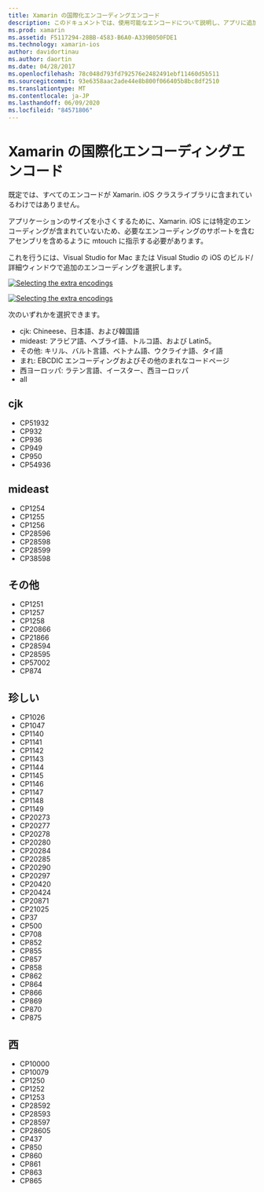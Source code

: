 ```yaml
---
title: Xamarin の国際化エンコーディングエンコード
description: このドキュメントでは、使用可能なエンコードについて説明し、アプリに追加する方法について説明します。
ms.prod: xamarin
ms.assetid: F5117294-28BB-4583-B6A0-A339B050FDE1
ms.technology: xamarin-ios
author: davidortinau
ms.author: daortin
ms.date: 04/28/2017
ms.openlocfilehash: 78c048d793fd792576e2482491ebf11460d5b511
ms.sourcegitcommit: 93e6358aac2ade44e8b800f066405b8bc8df2510
ms.translationtype: MT
ms.contentlocale: ja-JP
ms.lasthandoff: 06/09/2020
ms.locfileid: "84571806"
---
```

# <a name="internationalization-encodings-in-xamarinios"></a>Xamarin の国際化エンコーディングエンコード

既定では、すべてのエンコードが Xamarin. iOS クラスライブラリに含まれているわけではありません。

アプリケーションのサイズを小さくするために、Xamarin. iOS には特定のエンコーディングが含まれていないため、必要なエンコーディングのサポートを含むアセンブリを含めるように mtouch に指示する必要があります。

これを行うには、Visual Studio for Mac または Visual Studio の iOS のビルド/詳細ウィンドウで追加のエンコーディングを選択します。

 [![](encodings-images/00.png "Selecting the extra encodings")](encodings-images/00.png#lightbox)

 [![](encodings-images/00a.png "Selecting the extra encodings")](encodings-images/00a.png#lightbox)

次のいずれかを選択できます。

- cjk: Chineese、日本語、および韓国語
- mideast: アラビア語、ヘブライ語、トルコ語、および Latin5。
- その他: キリル、バルト言語、ベトナム語、ウクライナ語、タイ語
- まれ: EBCDIC エンコーディングおよびその他のまれなコードページ
- 西ヨーロッパ: ラテン言語、イースター、西ヨーロッパ
- all

 <a name="cjk"></a>

## <a name="cjk"></a>cjk

- CP51932
- CP932
- CP936
- CP949
- CP950
- CP54936

 <a name="mideast"></a>

## <a name="mideast"></a>mideast

- CP1254
- CP1255
- CP1256
- CP28596
- CP28598
- CP28599
- CP38598

 <a name="other"></a>

## <a name="other"></a>その他

- CP1251
- CP1257
- CP1258
- CP20866
- CP21866
- CP28594
- CP28595
- CP57002
- CP874

 <a name="rare"></a>

## <a name="rare"></a>珍しい

- CP1026
- CP1047
- CP1140
- CP1141
- CP1142
- CP1143
- CP1144
- CP1145
- CP1146
- CP1147
- CP1148
- CP1149
- CP20273
- CP20277
- CP20278
- CP20280
- CP20284
- CP20285
- CP20290
- CP20297
- CP20420
- CP20424
- CP20871
- CP21025
- CP37
- CP500
- CP708
- CP852
- CP855
- CP857
- CP858
- CP862
- CP864
- CP866
- CP869
- CP870
- CP875

 <a name="west"></a>

## <a name="west"></a>西

- CP10000
- CP10079
- CP1250
- CP1252
- CP1253
- CP28592
- CP28593
- CP28597
- CP28605
- CP437
- CP850
- CP860
- CP861
- CP863
- CP865
